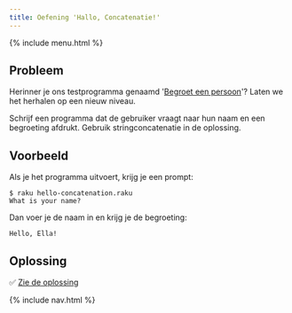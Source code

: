 ```yaml
---
title: Oefening 'Hallo, Concatenatie!'
---
```


{% include menu.html %}

## Probleem

Herinner je ons testprogramma genaamd '[Begroet een persoon](/nl/essentials/scalar-variables/exercises/greet-a-person/)'? Laten we het herhalen op een nieuw niveau.

Schrijf een programma dat de gebruiker vraagt naar hun naam en een begroeting afdrukt. Gebruik stringconcatenatie in de oplossing.

## Voorbeeld

Als je het programma uitvoert, krijg je een prompt:

```console
$ raku hello-concatenation.raku
What is your name?
```

Dan voer je de naam in en krijg je de begroeting:

    Hello, Ella!

## Oplossing

✅ [Zie de oplossing](solution)

{% include nav.html %}